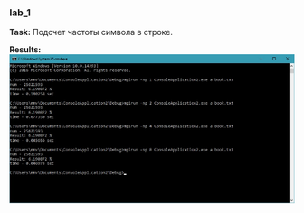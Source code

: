### lab_1

**Task:** Подсчет частоты символа в строке.

**Results:**
![console_results](results.jpg "Console results")
